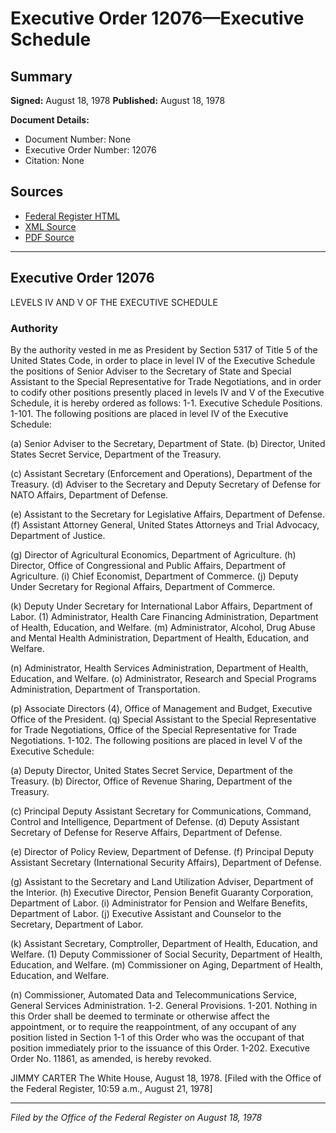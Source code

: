 # Executive Order 12076—Executive Schedule

## Summary

**Signed:** August 18, 1978
**Published:** August 18, 1978

**Document Details:**
- Document Number: None
- Executive Order Number: 12076
- Citation: None

## Sources
- [Federal Register HTML](https://www.presidency.ucsb.edu/documents/executive-order-12076-executive-schedule)
- [XML Source](None)
- [PDF Source](None)

---

## Executive Order 12076

LEVELS IV AND V OF THE EXECUTIVE SCHEDULE
### Authority

By the authority vested in me as President by Section 5317 of Title 5 of the United States Code, in order to place in level IV of the Executive Schedule the positions of Senior Adviser to the Secretary of State and Special Assistant to the Special Representative for Trade Negotiations, and in order to codify other positions presently placed in levels IV and V of the Executive Schedule, it is hereby ordered as follows:
1-1. Executive Schedule Positions.
1-101. The following positions are placed in level IV of the Executive Schedule:

(a) Senior Adviser to the Secretary, Department of State.
(b) Director, United States Secret Service, Department of the Treasury.

(c) Assistant Secretary (Enforcement and Operations), Department of the Treasury.
(d) Adviser to the Secretary and Deputy Secretary of Defense for NATO Affairs, Department of Defense.

(e) Assistant to the Secretary for Legislative Affairs, Department of Defense.
(f) Assistant Attorney General, United States Attorneys and Trial Advocacy, Department of Justice.

(g) Director of Agricultural Economics, Department of Agriculture.
(h) Director, Office of Congressional and Public Affairs, Department of Agriculture.
    (i) Chief Economist, Department of Commerce.
(j) Deputy Under Secretary for Regional Affairs, Department of Commerce.

(k) Deputy Under Secretary for International Labor Affairs, Department of Labor.
    (1) Administrator, Health Care Financing Administration, Department of Health, Education, and Welfare.
(m) Administrator, Alcohol, Drug Abuse and Mental Health Administration, Department of Health, Education, and Welfare.

(n) Administrator, Health Services Administration, Department of Health, Education, and Welfare.
(o) Administrator, Research and Special Programs Administration, Department of Transportation.

(p) Associate Directors (4), Office of Management and Budget, Executive Office of the President.
(q) Special Assistant to the Special Representative for Trade Negotiations, Office of the Special Representative for Trade Negotiations.
1-102. The following positions are placed in level V of the Executive Schedule:

(a) Deputy Director, United States Secret Service, Department of the Treasury.
(b) Director, Office of Revenue Sharing, Department of the Treasury.

(c) Principal Deputy Assistant Secretary for Communications, Command, Control and Intelligence, Department of Defense.
(d) Deputy Assistant Secretary of Defense for Reserve Affairs, Department of Defense.

(e) Director of Policy Review, Department of Defense.
(f) Principal Deputy Assistant Secretary (International Security Affairs), Department of Defense.

(g) Assistant to the Secretary and Land Utilization Adviser, Department of the Interior.
(h) Executive Director, Pension Benefit Guaranty Corporation, Department of Labor.
    (i) Administrator for Pension and Welfare Benefits, Department of Labor.
(j) Executive Assistant and Counselor to the Secretary, Department of Labor.

(k) Assistant Secretary, Comptroller, Department of Health, Education, and Welfare.
    (1) Deputy Commissioner of Social Security, Department of Health, Education, and Welfare.
(m) Commissioner on Aging, Department of Health, Education, and Welfare.

(n) Commissioner, Automated Data and Telecommunications Service, General Services Administration.
1-2. General Provisions.
1-201. Nothing in this Order shall be deemed to terminate or otherwise affect the appointment, or to require the reappointment, of any occupant of any position listed in Section 1-1 of this Order who was the occupant of that position immediately prior to the issuance of this Order.
1-202. Executive Order No. 11861, as amended, is hereby revoked.

JIMMY CARTER
The White House,
August 18, 1978.
[Filed with the Office of the Federal Register, 10:59 a.m., August 21, 1978]

---

*Filed by the Office of the Federal Register on August 18, 1978*
